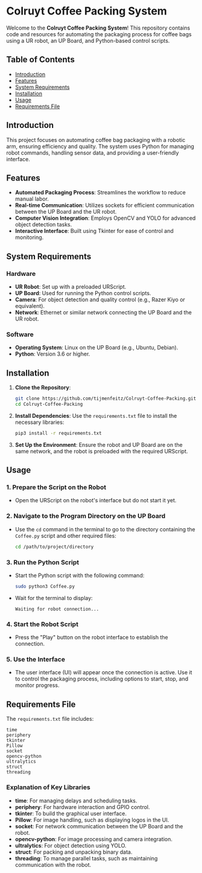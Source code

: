 # Colruyt Coffee Packing System

Welcome to the **Colruyt Coffee Packing System**! This repository contains code and resources for automating the packaging process for coffee bags using a UR robot, an UP Board, and Python-based control scripts.

## Table of Contents

- [Introduction](#introduction)
- [Features](#features)
- [System Requirements](#system-requirements)
- [Installation](#installation)
- [Usage](#usage)
- [Requirements File](#requirements-file)

## Introduction

This project focuses on automating coffee bag packaging with a robotic arm, ensuring efficiency and quality. The system uses Python for managing robot commands, handling sensor data, and providing a user-friendly interface.

## Features

- **Automated Packaging Process**: Streamlines the workflow to reduce manual labor.
- **Real-time Communication**: Utilizes sockets for efficient communication between the UP Board and the UR robot.
- **Computer Vision Integration**: Employs OpenCV and YOLO for advanced object detection tasks.
- **Interactive Interface**: Built using Tkinter for ease of control and monitoring.

## System Requirements

### Hardware
- **UR Robot**: Set up with a preloaded URScript.
- **UP Board**: Used for running the Python control scripts.
- **Camera**: For object detection and quality control (e.g., Razer Kiyo or equivalent).
- **Network**: Ethernet or similar network connecting the UP Board and the UR robot.

### Software
- **Operating System**: Linux on the UP Board (e.g., Ubuntu, Debian).
- **Python**: Version 3.6 or higher.

## Installation

1. **Clone the Repository**:
   ```bash
   git clone https://github.com/tijmenfeitz/Colruyt-Coffee-Packing.git
   cd Colruyt-Coffee-Packing
   ```

2. **Install Dependencies**:
   Use the `requirements.txt` file to install the necessary libraries:
   ```bash
   pip3 install -r requirements.txt
   ```

3. **Set Up the Environment**:
   Ensure the robot and UP Board are on the same network, and the robot is preloaded with the required URScript.

## Usage

### 1. Prepare the Script on the Robot
- Open the URScript on the robot's interface but do not start it yet.

### 2. Navigate to the Program Directory on the UP Board
- Use the `cd` command in the terminal to go to the directory containing the `Coffee.py` script and other required files:
  ```bash
  cd /path/to/project/directory
  ```

### 3. Run the Python Script
- Start the Python script with the following command:
  ```bash
  sudo python3 Coffee.py
  ```
- Wait for the terminal to display:
  ```
  Waiting for robot connection...
  ```

### 4. Start the Robot Script
- Press the "Play" button on the robot interface to establish the connection.

### 5. Use the Interface
- The user interface (UI) will appear once the connection is active. Use it to control the packaging process, including options to start, stop, and monitor progress.

## Requirements File

The `requirements.txt` file includes:
```
time
periphery
tkinter
Pillow
socket
opencv-python
ultralytics
struct
threading
```

### Explanation of Key Libraries
- **time**: For managing delays and scheduling tasks.
- **periphery**: For hardware interaction and GPIO control.
- **tkinter**: To build the graphical user interface.
- **Pillow**: For image handling, such as displaying logos in the UI.
- **socket**: For network communication between the UP Board and the robot.
- **opencv-python**: For image processing and camera integration.
- **ultralytics**: For object detection using YOLO.
- **struct**: For packing and unpacking binary data.
- **threading**: To manage parallel tasks, such as maintaining communication with the robot.


